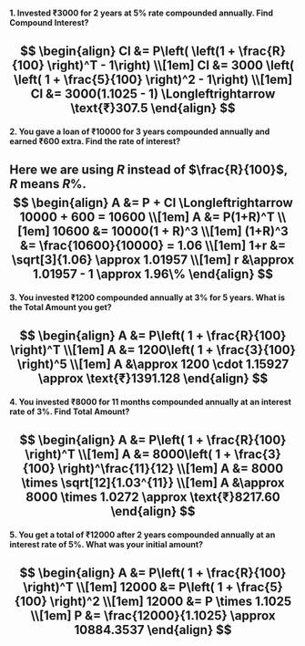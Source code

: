 #### 1. Invested ₹$3000$ for $2$ years at $5\%$ rate compounded annually. Find Compound Interest?
$$
\begin{align}
CI &= P\left( \left(1 + \frac{R}{100} \right)^T - 1\right) \\[1em]
CI &= 3000 \left( \left( 1 + \frac{5}{100} \right)^2 - 1\right) \\[1em]
CI &= 3000(1.1025 - 1) \Longleftrightarrow \text{₹}307.5
\end{align}
$$
----
#### 2. You gave a loan of ₹$10000$ for $3$ years compounded annually and earned ₹$600$ extra. Find the rate of interest?
Here we are using $R$ instead of $\frac{R}{100}$, $R$ means $R\%$.
$$
\begin{align}
A &= P + CI \Longleftrightarrow 10000 + 600 = 10600 \\[1em]
A &= P(1+R)^T \\[1em]
10600 &= 10000(1 + R)^3 \\[1em]
(1+R)^3 &= \frac{10600}{10000} = 1.06 \\[1em]
1+r &= \sqrt[3]{1.06} \approx 1.01957 \\[1em]
r &\approx 1.01957 - 1 \approx 1.96\%
\end{align}
$$
----
#### 3. You invested ₹$1200$ compounded annually at $3\%$ for $5$ years. What is the Total Amount you get?
$$
\begin{align}
A &= P\left( 1 + \frac{R}{100} \right)^T \\[1em]
A &= 1200\left( 1 + \frac{3}{100} \right)^5 \\[1em]
A &\approx 1200 \cdot 1.15927 \approx \text{₹}1391.128
\end{align}
$$
----
#### 4. You invested ₹$8000$ for $11$ months compounded annually at an interest rate of $3\%$. Find Total Amount?
$$
\begin{align}
A &= P\left( 1 + \frac{R}{100} \right)^T \\[1em]
A &= 8000\left( 1 + \frac{3}{100} \right)^\frac{11}{12} \\[1em]
A &= 8000 \times \sqrt[12]{1.03^{11}} \\[1em]
A &\approx 8000 \times 1.0272 \approx \text{₹}8217.60
\end{align}
$$
----
#### 5. You get a total of ₹$12000$ after $2$ years compounded annually at an interest rate of $5\%$. What was your initial amount?
$$
\begin{align}
A &= P\left( 1 + \frac{R}{100} \right)^T \\[1em]
12000 &= P\left( 1 + \frac{5}{100} \right)^2 \\[1em]
12000 &= P \times 1.1025 \\[1em]
P &= \frac{12000}{1.1025} \approx 10884.3537
\end{align}
$$
----